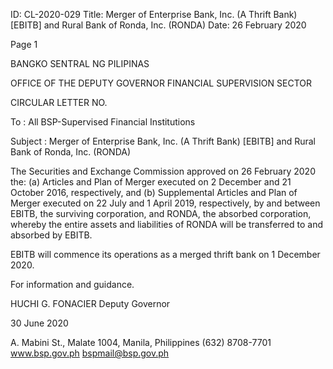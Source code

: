 ID: CL-2020-029
Title: Merger of Enterprise Bank, Inc. (A Thrift Bank) [EBITB] and Rural Bank of Ronda, Inc. (RONDA)
Date: 26 February 2020

Page 1

BANGKO SENTRAL NG PILIPINAS

OFFICE OF THE DEPUTY GOVERNOR FINANCIAL SUPERVISION SECTOR

CIRCULAR LETTER NO.

To : All BSP-Supervised Financial Institutions

Subject : Merger of Enterprise Bank, Inc. (A Thrift Bank) [EBITB] and Rural Bank of Ronda, Inc. (RONDA)

The Securities and Exchange Commission approved on 26 February 2020 the: (a) Articles and Plan of Merger executed on 2 December and 21 October 2016, respectively, and (b) Supplemental Articles and Plan of Merger executed on 22 July and 1 April 2019, respectively, by and between EBITB, the surviving corporation, and RONDA, the absorbed corporation, whereby the entire assets and liabilities of RONDA will be transferred to and absorbed by EBITB.

EBITB will commence its operations as a merged thrift bank on 1 December 2020.

For information and guidance.

HUCHI G. FONACIER Deputy Governor

30 June 2020

A. Mabini St., Malate 1004, Manila, Philippines (632) 8708-7701 www.bsp.gov.ph bspmail@bsp.gov.ph